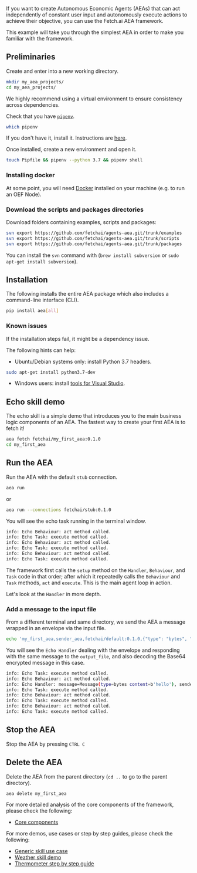 If you want to create Autonomous Economic Agents (AEAs) that can act independently of constant user input and autonomously execute actions to achieve their objective,
you can use the Fetch.ai AEA framework. 

This example will take you through the simplest AEA in order to make you familiar with the framework.

## Preliminaries

Create and enter into a new working directory.

``` bash
mkdir my_aea_projects/
cd my_aea_projects/
```

We highly recommend using a virtual environment to ensure consistency across dependencies.

Check that you have [`pipenv`](https://github.com/pypa/pipenv).

``` bash
which pipenv
```

If you don't have it, install it. Instructions are <a href="https://pypi.org/project/pipenv/" target=_blank>here</a>.

Once installed, create a new environment and open it.

``` bash
touch Pipfile && pipenv --python 3.7 && pipenv shell
```

### Installing docker

At some point, you will need [Docker](https://www.docker.com/) installed on your machine 
(e.g. to run an OEF Node).
 
### Download the scripts and packages directories

Download folders containing examples, scripts and packages:
``` bash
svn export https://github.com/fetchai/agents-aea.git/trunk/examples
svn export https://github.com/fetchai/agents-aea.git/trunk/scripts
svn export https://github.com/fetchai/agents-aea.git/trunk/packages
```
You can install the `svn` command with (`brew install subversion` or `sudo apt-get install subversion`).

## Installation

The following installs the entire AEA package which also includes a command-line interface (CLI).

``` bash
pip install aea[all]
```

### Known issues

If the installation steps fail, it might be a dependency issue. 

The following hints can help:

- Ubuntu/Debian systems only: install Python 3.7 headers.
```bash
sudo apt-get install python3.7-dev
``` 

- Windows users: install <a href="https://visualstudio.microsoft.com/downloads/#build-tools-for-visual-studio-2019" target=_blank>tools for Visual Studio</a>. 


## Echo skill demo

The echo skill is a simple demo that introduces you to the main business logic components of an AEA. 
The fastest way to create your first AEA is to fetch it! 

``` bash
aea fetch fetchai/my_first_aea:0.1.0
cd my_first_aea
```

## Run the AEA

Run the AEA with the default `stub` connection.

``` bash
aea run
```

or 

``` bash
aea run --connections fetchai/stub:0.1.0
```

You will see the echo task running in the terminal window.

``` bash
info: Echo Behaviour: act method called.
info: Echo Task: execute method called.
info: Echo Behaviour: act method called.
info: Echo Task: execute method called.
info: Echo Behaviour: act method called.
info: Echo Task: execute method called.
```

The framework first calls the `setup` method on the `Handler`, `Behaviour`, and `Task` code in that order; after which it repeatedly calls the `Behaviour` and `Task` methods, `act` and `execute`. This is the main agent loop in action.

Let's look at the `Handler` in more depth.

### Add a message to the input file

From a different terminal and same directory, we send the AEA a message wrapped in an envelope via the input file.

``` bash
echo 'my_first_aea,sender_aea,fetchai/default:0.1.0,{"type": "bytes", "content": "aGVsbG8="}' >> input_file
```

You will see the `Echo Handler` dealing with the envelope and responding with the same message to the `output_file`, and also decoding the Base64 encrypted message in this case.

``` bash
info: Echo Task: execute method called.
info: Echo Behaviour: act method called.
info: Echo Handler: message=Message(type=bytes content=b'hello'), sender=sender_aea
info: Echo Task: execute method called.
info: Echo Behaviour: act method called.
info: Echo Task: execute method called.
info: Echo Behaviour: act method called.
info: Echo Task: execute method called.
```

## Stop the AEA

Stop the AEA by pressing `CTRL C`

## Delete the AEA

Delete the AEA from the parent directory (`cd ..` to go to the parent directory).

``` bash
aea delete my_first_aea
```

For more detailed analysis of the core components of the framework, please check the following:

- <a href="/aea/core-components/">Core components</a>

For more demos, use cases or step by step guides, please check the following:

- <a href="/aea/generic-skills">Generic skill use case</a>
- <a href='/aea/weather-skills/'>Weather skill demo</a> 
- <a href='/aea/thermometer-skills-step-by-step/'> Thermometer step by step guide </a>

<br />
